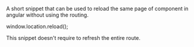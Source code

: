 A short snippet that can be used to reload the same page of component in angular without using the routing.

window.location.reload();

This snippet doesn't require to refresh the entire route.
